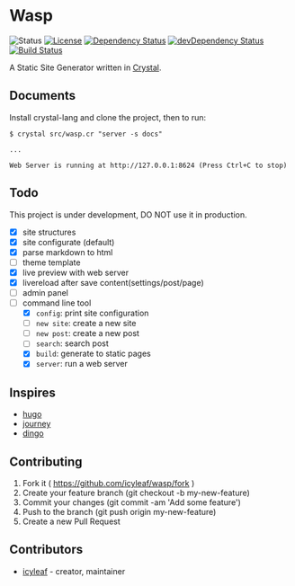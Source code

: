 # Wasp

![Status](https://img.shields.io/badge/status-development-yellow.svg) [![License](https://img.shields.io/badge/license-MIT-green.svg)](https://github.com/icyleaf/wasp/blob/master/LICENSE) [![Dependency Status](https://shards.rocks/badge/github/icyleaf/wasp/status.svg)](https://shards.rocks/github/icyleaf/wasp) [![devDependency Status](https://shards.rocks/badge/github/icyleaf/wasp/dev_status.svg)](https://shards.rocks/github/icyleaf/wasp) [![Build Status](https://travis-ci.org/icyleaf/wasp.svg)](https://travis-ci.org/icyleaf/wasp)

A Static Site Generator written in [Crystal](http://crystal-lang.org/).

## Documents

Install crystal-lang and clone the project, then to run:

```
$ crystal src/wasp.cr "server -s docs"

...

Web Server is running at http://127.0.0.1:8624 (Press Ctrl+C to stop)
```

## Todo

This project is under development, DO NOT use it in production.

- [x] site structures
- [x] site configurate (default)
- [x] parse markdown to html
- [ ] theme template
- [x] live preview with web server
- [x] livereload after save content(settings/post/page)
- [ ] admin panel
- [ ] command line tool
  - [x] `config`: print site configuration
  - [ ] `new site`: create a new site
  - [ ] `new post`: create a new post
  - [ ] `search`: search post
  - [x] `build`: generate to static pages
  - [x] `server`: run a web server

## Inspires

- [hugo](https://github.com/spf13/hugo)
- [journey](https://github.com/kabukky/journey)
- [dingo](https://github.com/dingoblog/dingo)

## Contributing

1. Fork it ( https://github.com/icyleaf/wasp/fork )
2. Create your feature branch (git checkout -b my-new-feature)
3. Commit your changes (git commit -am 'Add some feature')
4. Push to the branch (git push origin my-new-feature)
5. Create a new Pull Request

## Contributors

- [icyleaf](https://github.com/icyleaf) - creator, maintainer
